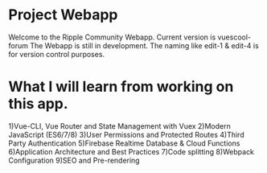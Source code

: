 # Project Webapp
Welcome to the Ripple Community Webapp.
Current version is vuescool-forum
The Webapp is still in development.
The naming like edit-1 & edit-4 is for version control purposes.

# What I will learn from working on this app.
1)Vue-CLI, Vue Router and State Management with Vuex 
2)Modern JavaScript (ES6/7/8)
3)User Permissions and Protected Routes
4)Third Party Authentication
5)Firebase Realtime Database & Cloud Functions
6)Application Architecture and Best Practices
7)Code splitting
8)Webpack Configuration
9)SEO and Pre-rendering
